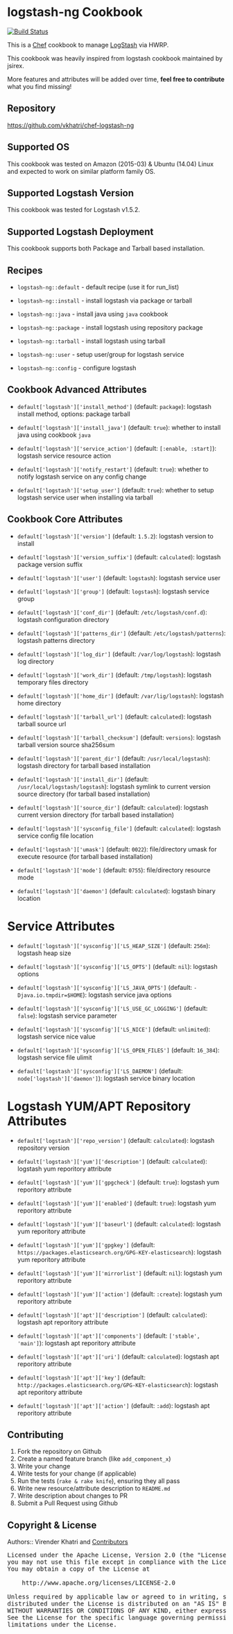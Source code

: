 logstash-ng Cookbook
==============================

[![Build Status](https://travis-ci.org/vkhatri/chef-logstash-ng.svg?branch=master)](https://travis-ci.org/vkhatri/chef-logstash-ng)

This is a [Chef] cookbook to manage [LogStash] via HWRP.

This cookbook was heavily inspired from logstash cookbook maintained by jsirex.

More features and attributes will be added over time, **feel free to contribute**
what you find missing!

## Repository

https://github.com/vkhatri/chef-logstash-ng


## Supported OS

This cookbook was tested on Amazon (2015-03) & Ubuntu (14.04) Linux and expected to work on similar platform family OS.


## Supported Logstash Version

This cookbook was tested for Logstash v1.5.2.


## Supported Logstash Deployment

This cookbook supports both Package and Tarball based installation.


## Recipes

- `logstash-ng::default` - default recipe (use it for run_list)

- `logstash-ng::install` - install logstash via package or tarball

- `logstash-ng::java` - install java using `java` cookbook

- `logstash-ng::package` - install logstash using repository package

- `logstash-ng::tarball` - install logstash using tarball

- `logstash-ng::user` - setup user/group for logstash service

- `logstash-ng::config` - configure logstash


## Cookbook Advanced Attributes

* `default['logstash']['install_method']` (default: `package`): logstash install method, options: package tarball

* `default['logstash']['install_java']` (default: `true`): whether to install java using cookbook `java`

* `default['logstash']['service_action']` (default: `[:enable, :start]`): logstash service resource action

* `default['logstash']['notify_restart']` (default: `true`): whether to notify logstash service on any config change

* `default['logstash']['setup_user']` (default: `true`): whether to setup logstash service user when installing via tarball


## Cookbook Core Attributes

* `default['logstash']['version']` (default: `1.5.2`): logstash version to install

* `default['logstash']['version_suffix']` (default: `calculated`): logstash package version suffix

* `default['logstash']['user']` (default: `logstash`): logstash service user

* `default['logstash']['group']` (default: `logstash`): logstash service group

* `default['logstash']['conf_dir']` (default: `/etc/logstash/conf.d`): logstash configuration directory

* `default['logstash']['patterns_dir']` (default: `/etc/logstash/patterns`): logstash patterns directory

* `default['logstash']['log_dir']` (default: `/var/log/logstash`): logstash log directory

* `default['logstash']['work_dir']` (default: `/tmp/logstash`): logstash temporary files directory

* `default['logstash']['home_dir']` (default: `/var/lig/logstash`): logstash home directory

* `default['logstash']['tarball_url']` (default: `calculated`): logstash tarball source url

* `default['logstash']['tarball_checksum']` (default: `versions`): logstash tarball version source sha256sum

* `default['logstash']['parent_dir']` (default: `/usr/local/logstash`): logstash directory for tarball based installation

* `default['logstash']['install_dir']` (default: `/usr/local/logstash/logstash`): logstash symlink to current version source directory (for tarball based installation)

* `default['logstash']['source_dir']` (default: `calculated`): logstash current version directory (for tarball based installation)

* `default['logstash']['sysconfig_file']` (default: `calculated`): logstash service config file location

* `default['logstash']['umask']` (default: `0022`): file/directory umask for execute resource (for tarball based installation)

* `default['logstash']['mode']` (default: `0755`): file/directory resource mode

* `default['logstash']['daemon']` (default: `calculated`): logstash binary location

# Service Attributes

* `default['logstash']['sysconfig']['LS_HEAP_SIZE']` (default: `256m`): logstash heap size

* `default['logstash']['sysconfig']['LS_OPTS']` (default: `nil`): logstash options

* `default['logstash']['sysconfig']['LS_JAVA_OPTS']` (default: `-Djava.io.tmpdir=$HOME`): logstash service java options

* `default['logstash']['sysconfig']['LS_USE_GC_LOGGING']` (default: `false`): logstash service parameter

* `default['logstash']['sysconfig']['LS_NICE']` (default: `unlimited`): logstash service nice value

* `default['logstash']['sysconfig']['LS_OPEN_FILES']` (default: `16_384`): logstash service file ulimit

* `default['logstash']['sysconfig']['LS_DAEMON']` (default: `node['logstash']['daemon']`): logstash service binary location


# Logstash YUM/APT Repository Attributes

* `default['logstash']['repo_version']` (default: `calculated`): logstash repository version

* `default['logstash']['yum']['description']` (default: `calculated`): logstash yum reporitory attribute

* `default['logstash']['yum']['gpgcheck']` (default: `true`): logstash yum reporitory attribute

* `default['logstash']['yum']['enabled']` (default: `true`): logstash yum reporitory attribute

* `default['logstash']['yum']['baseurl']` (default: `calculated`): logstash yum reporitory attribute

* `default['logstash']['yum']['gpgkey']` (default: `https://packages.elasticsearch.org/GPG-KEY-elasticsearch`): logstash yum reporitory attribute

* `default['logstash']['yum']['mirrorlist']` (default: `nil`): logstash yum reporitory attribute

* `default['logstash']['yum']['action']` (default: `:create`): logstash yum reporitory attribute


* `default['logstash']['apt']['description']` (default: `calculated`): logstash apt reporitory attribute

* `default['logstash']['apt']['components']` (default: `['stable', 'main']`): logstash apt reporitory attribute

* `default['logstash']['apt']['uri']` (default: `calculated`): logstash apt reporitory attribute

* `default['logstash']['apt']['key']` (default: `http://packages.elasticsearch.org/GPG-KEY-elasticsearch`): logstash apt reporitory attribute

* `default['logstash']['apt']['action']` (default: `:add`): logstash apt reporitory attribute



## Contributing

1. Fork the repository on Github
2. Create a named feature branch (like `add_component_x`)
3. Write your change
4. Write tests for your change (if applicable)
5. Run the tests (`rake & rake knife`), ensuring they all pass
6. Write new resource/attribute description to `README.md`
7. Write description about changes to PR
8. Submit a Pull Request using Github


## Copyright & License

Authors:: Virender Khatri and [Contributors]

<pre>
Licensed under the Apache License, Version 2.0 (the "License");
you may not use this file except in compliance with the License.
You may obtain a copy of the License at

    http://www.apache.org/licenses/LICENSE-2.0

Unless required by applicable law or agreed to in writing, software
distributed under the License is distributed on an "AS IS" BASIS,
WITHOUT WARRANTIES OR CONDITIONS OF ANY KIND, either express or implied.
See the License for the specific language governing permissions and
limitations under the License.
</pre>


[Chef]: https://www.chef.io/
[LogStash]: https://www.elastic.co/products/logstash
[Contributors]: https://github.com/vkhatri/chef-logstash-ng/graphs/contributors
[Chef Supermarket]: https://supermarket.chef.io/cookbooks/logstash-ng
